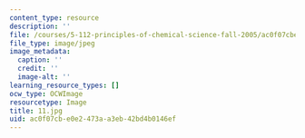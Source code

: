 ```yaml
---
content_type: resource
description: ''
file: /courses/5-112-principles-of-chemical-science-fall-2005/ac0f07cbe0e2473aa3eb42bd4b0146ef_11.jpg
file_type: image/jpeg
image_metadata:
  caption: ''
  credit: ''
  image-alt: ''
learning_resource_types: []
ocw_type: OCWImage
resourcetype: Image
title: 11.jpg
uid: ac0f07cb-e0e2-473a-a3eb-42bd4b0146ef
---
```

